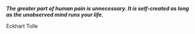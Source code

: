 _**The greater part of human pain is unnecessary. It is self-created as long as the unobserved mind runs your life.**_

Eckhart Tolle